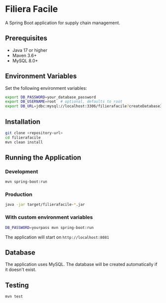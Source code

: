# Filiera Facile

A Spring Boot application for supply chain management.

## Prerequisites

- Java 17 or higher
- Maven 3.6+
- MySQL 8.0+

## Environment Variables

Set the following environment variables:

```bash
export DB_PASSWORD=your_database_password
export DB_USERNAME=root  # optional, defaults to root
export DB_URL=jdbc:mysql://localhost:3306/filierafacile?createDatabaseIfNotExist=true  # optional
```

## Installation

```bash
git clone <repository-url>
cd filierafacile
mvn clean install
```

## Running the Application

### Development

```bash
mvn spring-boot:run
```

### Production

```bash
java -jar target/filierafacile-*.jar
```

### With custom environment variables

```bash
DB_PASSWORD=yourpass mvn spring-boot:run
```

The application will start on `http://localhost:8081`

## Database

The application uses MySQL. The database will be created automatically if it doesn't exist.

## Testing

```bash
mvn test
```